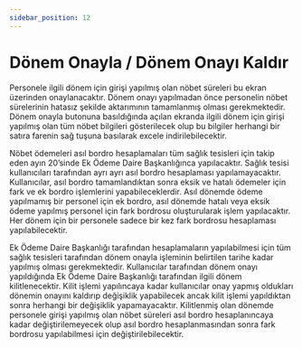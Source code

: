 ```yaml
---
sidebar_position: 12
---
```


# Dönem Onayla / Dönem Onayı Kaldır

Personele ilgili dönem için girişi yapılmış olan nöbet süreleri bu ekran üzerinden onaylanacaktır. Dönem onayı yapılmadan önce personelin nöbet sürelerinin hatasız şekilde aktarımının tamamlanmış olması gerekmektedir. Dönem onayla butonuna basıldığında açılan ekranda ilgili dönem için girişi yapılmış olan tüm nöbet bilgileri gösterilecek olup bu bilgiler herhangi bir satıra farenin sağ tuşuna basılarak excele indirilebilecektir.

Nöbet ödemeleri asıl bordro hesaplamaları tüm sağlık tesisleri için takip eden ayın 20’sinde Ek Ödeme Daire Başkanlığınca yapılacaktır. Sağlık tesisi kullanıcıları tarafından ayrı ayrı asıl bordro hesaplaması yapılamayacaktır. Kullanıcılar, asıl bordro tamamlandıktan sonra eksik ve hatalı ödemeler için fark ve ek bordro işlemlerini yapabileceklerdir. Asıl dönemde ödeme yapılmamış bir personel için ek bordro, asıl dönemde hatalı veya eksik ödeme yapılmış personel için fark bordrosu oluşturularak işlem yapılacaktır. Her dönem için bir personele sadece bir kez fark bordrosu hesaplaması yapılabilecektir.

Ek Ödeme Daire Başkanlığı tarafından hesaplamaların yapılabilmesi için tüm sağlık tesisleri tarafından dönem onayla işleminin belirtilen tarihe kadar yapılmış olması gerekmektedir. Kullanıcılar tarafından dönem onayı yapıldığında Ek Ödeme Daire Başkanlığı tarafından ilgili dönem kilitlenecektir. Kilit işlemi yapılıncaya kadar kullanıcılar onay yapmış oldukları dönemin onayını kaldırıp değişiklik yapabilecek ancak kilit işlemi yapıldıktan sonra herhangi bir değişiklik yapamayacaktır. Kilitlenmiş olan dönemde personele girişi yapılmış olan nöbet süreleri asıl bordro hesaplanıncaya kadar değiştirilemeyecek olup asıl bordro hesaplanmasından sonra fark bordrosu yapılabilmesi için değiştirilebilecektir.
